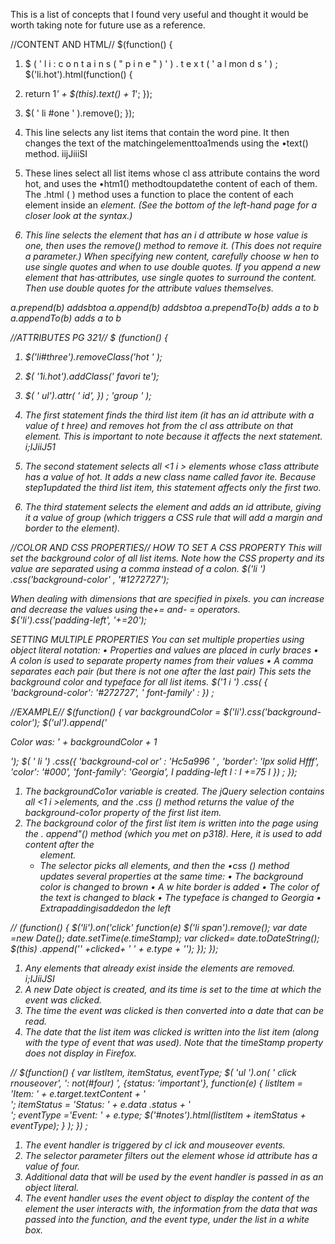This is a list of concepts that I found very useful and thought it would be worth taking note for future use as a reference.




//CONTENT AND HTML//
$(function() {
1. $ ( ' l i : c o n t a i n s ( " p i n e " ) ' ) . t e x t ( ' a l mon d s ' ) ; $('li.hot').html(function() {
2.  return 1<em>' + $(this).text() + 1</em>'; });
3. $( ' li #one ' ).remove(); });


1. This line selects any list items that contain the word pine. It then changes the text of the matchingelementtoa1mends using the •text() method.
iijJiiiSI
2. These lines select all list items whose cl ass attribute contains the word hot, and uses the •htm1() methodtoupdatethe content of each of them.
The .html ( ) method uses a function to place the content
of each element inside an <em> element. (See the bottom of the left-hand page for a closer look at the syntax.)
3. This line selects the <l i > element that has an i d attribute w hose value is one, then uses the remove() method to remove it. (This does not require a parameter.)
When specifying new content, carefully choose w hen to use single quotes and when to use double quotes. If you append a new element that has·attributes, use single quotes to surround the content. Then use double quotes for the attribute values themselves.



a.prepend(b) addsbtoa 
a.append(b) addsbtoa 
a.prependTo{b) adds a to b 
a.appendTo(b) adds a to b


//ATTRIBUTES PG 321//
$ (function() {
1. $('li#three').removeClass('hot ' );
2. $( '1i.hot').addClass(' favori te');
3. $( ' ul').attr( ' id', }) ;
'group ' );


1. The first statement finds
the third list item (it has an id attribute with a value of t hree) and removes hot from the cl ass attribute on that element. This is important to note because it affects the next statement.
i;IJiiJ51
2. The second statement selects all <1 i > elements whose c1ass attribute has a value of hot. It adds a new class name called favor ite. Because step1updated the third list item, this statement affects only the first two.
3. The third statement selects the <u1>element and adds an
id attribute, giving it a value of group (which triggers a CSS rule that will add a margin and border to the <u1>element).


//COLOR AND CSS PROPERTIES//
HOW TO SET A CSS PROPERTY
This will set the background color of all list items. Note how the CSS
property and its value are separated using a comma instead of a colon. 
$('li ') .css('background-color' , '#1272727');

When dealing with dimensions that are specified in pixels. you can increase and decrease the values using the+= and- = operators.
${'li').css('padding-left', '+=20');

SETTING MULTIPLE PROPERTIES
You can set multiple properties using object literal notation:
• Properties and values are placed in curly braces
• A colon is used to separate property names from their values
• A comma separates each pair (but there is not one after the last pair) This sets the background color and typeface for all list items.
$('1 i ') .css( { 'background-color': '#272727',
' font-family' : }) ;

//EXAMPLE//
$(function() {
var backgroundColor = $('li').css('background-color'); $('ul').append('<p>Color was: ' + backgroundColor + 1</p>'); $( ' li ') .css({
'background-col or' : 'Hc5a996 ' , 'border': 'lpx solid Hfff', 'color': '#000',
'font-family': 'Georgia',
I padding-left I : I +=75 I }) ;
});

1. The backgroundCo1or variable is created. The jQuery selection contains all <1 i >elements, and the .css () method returns the value of the background-co1or property of the first list item.
2. The background color of
the first list item is written into the page using the . append"() method (which you met on p318). Here, it is used to add content after the <ul >element.
3. The selector picks all <l i > elements, and then the •css () method updates several properties at the same time:
• The background color is changed to brown
• A w hite border is added • The color of the text is
changed to black
• The typeface is changed to
Georgia
• Extrapaddingisaddedon
the left



//
(function() {
$('li').on('click' function(e)
$('li span').remove();
var date =new Date();
date.setTime(e.timeStamp);
var clicked= date.toDateString();
$(this) .append('<span class="date">' +clicked+ ' ' + e.type + '</span>');
}); });

1. Any <span> elements that already exist inside the <l i > elements are removed.
i;IJiiJSI
2. A new Date object is created, and its time is set to the time at which the event was clicked.
3. The time the event was clicked is then converted into a date that can be read.
4. The date that the list item was clicked is written into the list item (along with the type of event that was used).
Note that the timeStamp property does not display in Firefox.



//
$(function() {
var listltem, itemStatus, eventType;
$( 'ul ').on(
' click rnouseover',
': not(#four) ', {status: 'important'},
function(e) {
listltem = 'Item: ' + e.target.textContent + '<br />'; itemStatus = 'Status: ' + e.data .status + ' <br />'; eventType ='Event: ' + e.type; $('#notes').html(listltem + itemStatus + eventType);
}
); 
}) ;

1. The event handler is triggered by cl ick and mouseover events.
2. The selector parameter filters out the element whose id attribute has a value of four.
3. Additional data that will be used by the event handler is passed in as an object literal.
4. The event handler uses the event object to display the content of the element the user interacts with, the information from the data that was passed into the function, and the event type, under the list in a white box.
